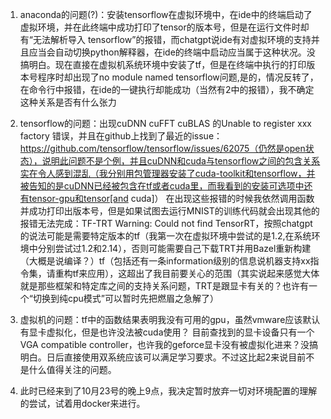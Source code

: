 1.  anaconda的问题(?)：安装tensorflow在虚拟环境中，在ide中的终端启动了虚拟环境，并在此终端中成功打印了tensor的版本号，但是在运行文件时却有“无法解析导入        tensorflow”的报错，而chatgpt说ide有对虚拟环境的支持并且应当会自动切换python解释器，在ide的终端中启动应当属于这种状况。没搞明白。现在直接在虚拟机系统环境中安装了tf，但是在终端中执行的打印版本号程序时却出现了no module named tensorflow问题,是的，情况反转了，在命令行中报错，在ide的一键执行却能成功（当然有2中的报错），我不确定这种关系是否有什么张力
2.  tensorflow的问题：出现cuDNN cuFFT cuBLAS 的Unable to register xxx factory 错误，并且在github上找到了最近的issue：https://github.com/tensorflow/tensorflow/issues/62075（仍然是open状态），说明此问题不是个例，并且cuDNN和cuda与tensorflow之间的包含关系实在令人感到混乱（我分别用包管理器安装了cuda-toolkit和tensorflow，并被告知的是cuDNN已经被包含在tf或者cuda里，而我看到的安装可选项中还有tensor-gpu和tensor[and cuda]）
    在出现这些报错的时候我依然调用函数并成功打印出版本号，但是如果试图去运行MNIST的训练代码就会出现其他的报错无法完成：TF-TRT Warning: Could not find TensorRT，按照chatgpt的说法可能是需要特定版本的tf（我第一次在虚拟环境中尝试的是1.2,在系统环境中分别尝试过1.2和2.14），否则可能需要自己下载TRT并用Bazel重新构建（大概是说编译？）tf（包括还有一条information级别的信息说机器支持xx指令集，请重构tf来应用），这超出了我目前要关心的范围（其实说起来感觉大体就是那些框架和特定库之间的支持关系问题，TRT是跟显卡有关的？也许有一个“切换到纯cpu模式”可以暂时先把燃眉之急解了）
3.  虚拟机的问题：tf中的函数结果表明我没有可用的gpu，虽然vmware应该默认有显卡虚拟化，但是也许没法被cuda使用？
    目前查找到的显卡设备只有一个VGA compatible controller，也许我的geforce显卡没有被虚拟化进来？没搞明白。日后直接使用双系统应该可以满足学习要求。不过这比起2来说目前不是什么值得关注的问题。


4.  此时已经来到了10月23号的晚上9点，我决定暂时放弃一切对环境配置的理解的尝试，试着用docker来进行。